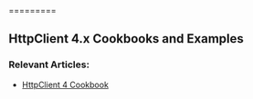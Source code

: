 =========

## HttpClient 4.x Cookbooks and Examples


### Relevant Articles: 
- [HttpClient 4 Cookbook](http://www.baeldung.com/httpclient4)
